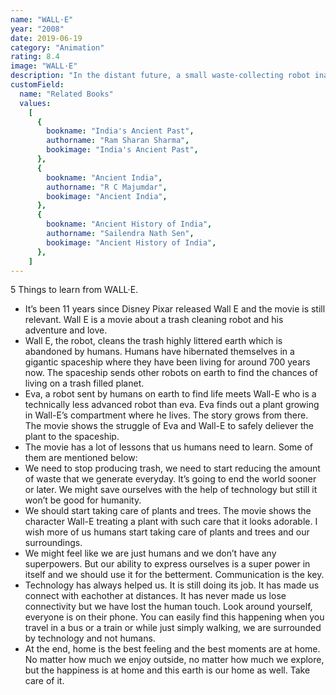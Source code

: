 ```yaml
---
name: "WALL·E"
year: "2008"
date: 2019-06-19
category: "Animation"
rating: 8.4
image: "WALL·E"
description: "In the distant future, a small waste-collecting robot inadvertently embarks on a space journey that will ultimately decide the fate of mankind."
customField:
  name: "Related Books"
  values:
    [
      {
        bookname: "India's Ancient Past",
        authorname: "Ram Sharan Sharma",
        bookimage: "India's Ancient Past",
      },
      {
        bookname: "Ancient India",
        authorname: "R C Majumdar",
        bookimage: "Ancient India",
      },
      {
        bookname: "Ancient History of India",
        authorname: "Sailendra Nath Sen",
        bookimage: "Ancient History of India",
      },
    ]
---
```


5 Things to learn from WALL·E.

- It’s been 11 years since Disney Pixar released Wall E and the movie is still relevant. Wall E is a movie about a trash cleaning robot and his adventure and love.
- Wall E, the robot, cleans the trash highly littered earth which is abandoned by humans. Humans have hibernated themselves in a gigantic spaceship where they have been living for around 700 years now. The spaceship sends other robots on earth to find the chances of living on a trash filled planet.
- Eva, a robot sent by humans on earth to find life meets Wall-E who is a technically less advanced robot than eva. Eva finds out a plant growing in Wall-E’s compartment where he lives. The story grows from there. The movie shows the struggle of Eva and Wall-E to safely deliever the plant to the spaceship.
- The movie has a lot of lessons that us humans need to learn. Some of them are mentioned below:
- We need to stop producing trash, we need to start reducing the amount of waste that we generate everyday. It’s going to end the world sooner or later. We might save ourselves with the help of technology but still it won’t be good for humanity.
- We should start taking care of plants and trees. The movie shows the character Wall-E treating a plant with such care that it looks adorable. I wish more of us humans start taking care of plants and trees and our surroundings.
- We might feel like we are just humans and we don’t have any superpowers. But our ability to express ourselves is a super power in itself and we should use it for the betterment. Communication is the key.
- Technology has always helped us. It is still doing its job. It has made us connect with eachother at distances. It has never made us lose connectivity but we have lost the human touch. Look around yourself, everyone is on their phone. You can easily find this happening when you travel in a bus or a train or while just simply walking, we are surrounded by technology and not humans.
- At the end, home is the best feeling and the best moments are at home. No matter how much we enjoy outside, no matter how much we explore, but the happiness is at home and this earth is our home as well. Take care of it.
